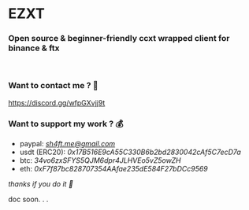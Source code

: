 # EZXT

### Open source & beginner-friendly ccxt wrapped client for binance & ftx

<br>

### Want to contact me ? 👋

https://discord.gg/wfpGXvjj9t

### Want to support my work ? 💰

- paypal: *sh4ft.me@gmail.com*
- usdt (ERC20): *0x17B516E9cA55C330B6b2bd2830042cAf5C7ecD7a*
- btc: *34vo6zxSFYS5QJM6dpr4JLHVEo5vZ5owZH*
- eth: *0xF7f87bc828707354AAfae235dE584F27bDCc9569*

*thanks if you do it 💖*

doc soon. . .
